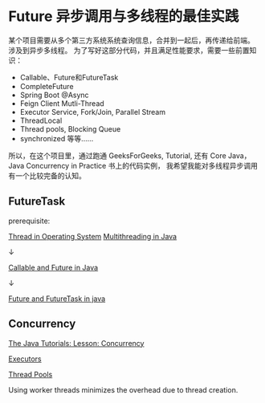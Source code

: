 # Future 异步调用与多线程的最佳实践

某个项目需要从多个第三方系统系统查询信息，合并到一起后，再传递给前端。
涉及到异步多线程。
为了写好这部分代码，并且满足性能要求，需要一些前置知识：
- Callable、Future和FutureTask
- CompleteFuture
- Spring Boot @Async
- Feign Client Mutli-Thread
- Executor Service, Fork/Join, Parallel Stream
- ThreadLocal
- Thread pools, Blocking Queue
- synchronized
等等……

所以，在这个项目里，通过跑通 GeeksForGeeks, Tutorial, 还有 Core Java，Java Concurrency in Practice 书上的代码实例，
我希望我能对多线程异步调用有一个比较完备的认知。


## FutureTask


prerequisite:

[Thread in Operating System](https://www.geeksforgeeks.org/thread-in-operating-system/)
[Multithreading in Java](https://www.geeksforgeeks.org/multithreading-in-java/)

↓

[Callable and Future in Java](https://www.geeksforgeeks.org/callable-future-java/)

↓

[Future and FutureTask in java](https://www.geeksforgeeks.org/future-and-futuretask-in-java/?ref=gcse)


## Concurrency

[The Java Tutorials: Lesson: Concurrency](https://docs.oracle.com/javase/tutorial/essential/concurrency/index.html)

[Executors](https://docs.oracle.com/javase/tutorial/essential/concurrency/executors.html)

[Thread Pools](https://docs.oracle.com/javase/tutorial/essential/concurrency/pools.html)

Using worker threads minimizes the overhead due to thread creation.
